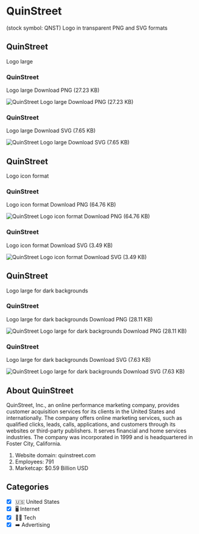 # QuinStreet
 (stock symbol: QNST) Logo in transparent PNG and SVG formats

## QuinStreet
 Logo large

### QuinStreet
 Logo large Download PNG (27.23 KB)

![QuinStreet
 Logo large Download PNG (27.23 KB)](/img/orig/QNST_BIG-129a6564.png)

### QuinStreet
 Logo large Download SVG (7.65 KB)

![QuinStreet
 Logo large Download SVG (7.65 KB)](/img/orig/QNST_BIG-ec5bd7c8.svg)

## QuinStreet
 Logo icon format

### QuinStreet
 Logo icon format Download PNG (64.76 KB)

![QuinStreet
 Logo icon format Download PNG (64.76 KB)](/img/orig/QNST-c26f4bc9.png)

### QuinStreet
 Logo icon format Download SVG (3.49 KB)

![QuinStreet
 Logo icon format Download SVG (3.49 KB)](/img/orig/QNST-95db7970.svg)

## QuinStreet
 Logo large for dark backgrounds

### QuinStreet
 Logo large for dark backgrounds Download PNG (28.11 KB)

![QuinStreet
 Logo large for dark backgrounds Download PNG (28.11 KB)](/img/orig/QNST_BIG.D-2bcfefdf.png)

### QuinStreet
 Logo large for dark backgrounds Download SVG (7.63 KB)

![QuinStreet
 Logo large for dark backgrounds Download SVG (7.63 KB)](/img/orig/QNST_BIG.D-4cacdbe1.svg)

## About QuinStreet


QuinStreet, Inc., an online performance marketing company, provides customer acquisition services for its clients in the United States and internationally. The company offers online marketing services, such as qualified clicks, leads, calls, applications, and customers through its websites or third-party publishers. It serves financial and home services industries. The company was incorporated in 1999 and is headquartered in Foster City, California.

1. Website domain: quinstreet.com
2. Employees: 791
3. Marketcap: $0.59 Billion USD


## Categories
- [x] 🇺🇸 United States
- [x] 🖥️ Internet
- [x] 👩‍💻 Tech
- [x] ➡️ Advertising
